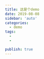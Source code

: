 ```yaml
---
title: 这是个demo
date: 2019-08-08
sidebar: 'auto'
categories:
  - demo
tags:
  -
  -

publish: true
---
```

